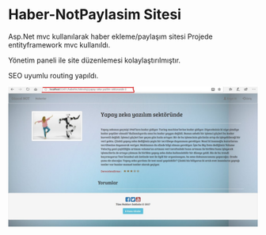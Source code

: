 # Haber-NotPaylasim Sitesi
Asp.Net mvc kullanılarak haber ekleme/paylaşım sitesi 
Projede entityframework mvc kullanıldı. 

Yönetim paneli ile site düzenlemesi kolaylaştırılmıştır.

SEO  uyumlu routing yapıldı. 

![SEO](https://github.com/HulyaYavuz/Haber-NotPaylasim/blob/master/r1.jpg?raw=true)
